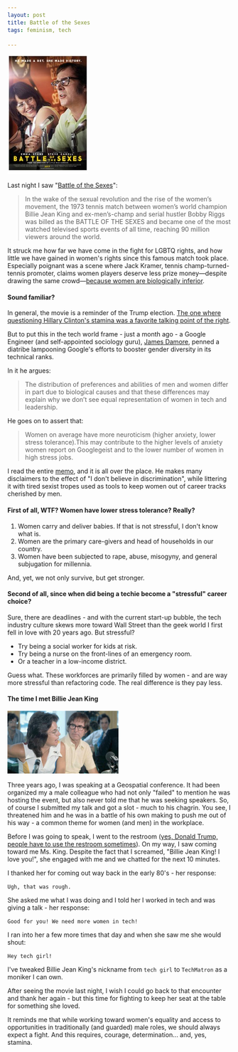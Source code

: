 ```yaml
---
layout: post  
title: Battle of the Sexes  
tags: feminism, tech

---
```


![](../images/battle.jpg)

Last night I saw "[Battle of the Sexes](http://www.foxsearchlight.com/battleofthesexes/)":

> In the wake of the sexual revolution and the rise of the women’s movement, the 1973 tennis match between women’s world champion Billie Jean King and ex-men’s-champ and serial hustler Bobby Riggs was billed as the BATTLE OF THE SEXES and became one of the most watched televised sports events of all time, reaching 90 million viewers around the world.


It struck me how far we have come in the fight for LGBTQ rights, and how little we have gained in women's rights since this famous match took place. Especially poignant was a scene where Jack Kramer, tennis champ-turned-tennis promoter, claims women players deserve less prize money—despite drawing the same crowd—[because women are biologically inferior](http://www.slate.com/blogs/browbeat/2017/09/21/battle_of_the_sexes_reminders_of_the_2016_election.html).

#### Sound familiar?

In general, the movie is a reminder of the Trump election. [The one where questioning Hillary Clinton's stamina was a favorite talking point of the right](https://www.youtube.com/watch?v=33O7jg50FjE). 

But to put this in the tech world frame - just a month ago - a Google Engineer (and self-appointed sociology guru), [James Damore](https://www.gq.com/story/james-damore-kkk-names), penned a diatribe lampooning Google's efforts to booster gender diversity in its technical ranks.

In it he argues:

> The distribution of preferences and abilities of men and women differ in part due to biological causes and that these differences may explain why we don’t see equal representation of women in tech and leadership.

He goes on to assert that:

> Women on average have more neuroticism (higher anxiety, lower stress tolerance).This may contribute to the higher levels of anxiety women report on Googlegeist and to the lower number of women in high stress jobs.

I read the entire [memo](https://gizmodo.com/exclusive-heres-the-full-10-page-anti-diversity-screed-1797564320/amp), and it is all over the place. He makes many disclaimers to the effect of "I don't believe in discrimination", while littering it with tired sexist tropes used as tools to keep women out of career tracks cherished by men.

#### First of all, WTF? Women have lower stress tolerance? Really?

1. Women carry and deliver babies. If that is not stressful, I don't know what is.
2. Women are the primary care-givers and head of households in our country.
3. Women have been subjected to rape, abuse, misogyny, and general subjugation for millennia. 

And, yet, we not only survive, but get stronger. 

#### Second of all, since when did being a techie become a "stressful" career choice? 

Sure, there are deadlines - and with the current start-up bubble, the tech industry culture skews more toward Wall Street than the geek world I first fell in love with 20 years ago. But stressful? 

* Try being a social worker for kids at risk. 
* Try being a nurse on the front-lines of an emergency room. 
* Or a teacher in a low-income district. 

Guess what. These workforces are primarily filled by women - and are way more stressful than refactoring code. The real difference is they pay less. 

#### The time I met Billie Jean King 

![](../images/billie.jpg)

Three years ago, I was speaking at a Geospatial conference. It had been organized my a male colleague who had not only "failed" to mention he was hosting the event, but also never told me that he was seeking speakers. So, of course I submitted my talk and got a slot - much to his chagrin. You see, I threatened him and he was in a battle of his own making to push me out of his way - a common theme for women (and men) in the workplace.

Before I was going to speak, I went to the restroom ([yes, Donald Trump, people have to use the restroom sometimes](https://www.youtube.com/watch?v=1d3C3qrO_8Q)). On my way, I saw coming toward me Ms. King. Despite the fact that I screamed, "Billie Jean King! I love you!", she engaged with me and we chatted for the next 10 minutes. 

I thanked her for coming out way back in the early 80's - her response: 

	Ugh, that was rough. 
	
She asked me what I was doing and I told her I worked in tech and was giving a talk - her response:

	Good for you! We need more women in tech!
	
I ran into her a few more times that day and when she saw me she would shout:

	Hey tech girl!
	
I've tweaked Billie Jean King's nickname from ```tech girl``` to ```TechMatron``` as a moniker I can own.
	
After seeing the movie last night, I wish I could go back to that encounter and thank her again - but this time for fighting to keep her seat at the table for something she loved. 

It reminds me that while working toward women's equality and access to opportunities in traditionally (and guarded) male roles, we should always expect a fight. And this requires, courage, determination... and, yes, stamina. 

 

